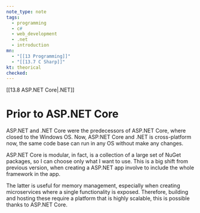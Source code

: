```yaml
---
note_type: note
tags:
  - programming
  - c#
  - web_development
  - .net
  - introduction
mn:
  - "[[13 Programming]]"
  - "[[13.7 C Sharp]]"
kt: theorical
checked:
---
```

[[13.8 ASP.NET Core|.NET]]

# Prior to ASP.NET Core
ASP.NET and .NET Core were the predecessors of ASP.NET Core, where closed to the Windows OS. Now, ASP:NET Core and .NET is cross-platform now, the same code base can run in any OS without make any changes. 

ASP.NET Core is modular, in fact, is a collection of a large set of NuGet packages, so I can choose only what I want to use. This is a big shift from previous version, when creating a ASP.NET app involve to include the whole framework in the app. 

The latter is useful for memory management, especially when creating microservices where a single functionality is exposed. Therefore, building and hosting these require a platform that is highly scalable, this is possible thanks to ASP.NET Core.


